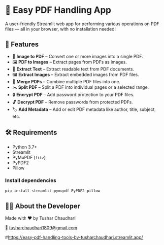 # 🧰 Easy PDF Handling App

A user-friendly Streamlit web app for performing various operations on PDF files — all in your browser, with no installation needed!

## 🚀 Features

- 📄 **Image to PDF** – Convert one or more images into a single PDF.
- 🖼️ **PDF to Images** – Extract pages from PDFs as images.
- 📝 **Extract Text** – Extract readable text from PDF documents.
- 🖼️ **Extract Images** – Extract embedded images from PDF files.
- 🔗 **Merge PDFs** – Combine multiple PDF files into one.
- ✂️ **Split PDF** – Split a PDF into individual pages or a selected range.
- 🔒 **Encrypt PDF** – Add password protection to your PDF files.
- 🔓 **Decrypt PDF** – Remove passwords from protected PDFs.
- 🏷️ **Add Metadata** – Add or edit PDF metadata like author, title, subject, etc.

## 🛠️ Requirements

- Python 3.7+
- Streamlit  
- PyMuPDF (`fitz`)  
- PyPDF2  
- Pillow  

### Install dependencies

```bash
pip install streamlit pymupdf PyPDF2 pillow
```
## 🙋‍♂️ About the Developer
Made with ❤️ by Tushar Chaudhari

📧 tusharchaudhari1809@gmail.com


#https://easy-pdf-handling-tools-by-tusharchaudhari.streamlit.app/
